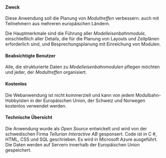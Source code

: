 ﻿#### Zweck
Diese Anwendung soll die Planung von *Modultreffen* verbessern.
auch mit Teilnehmern aus mehreren europäischen Ländern.

Die Hauptmerkmale sind die Führung aller *Modelleisenbahnmodule*,
einschließlich aller Details, die für die Planung von Layouts und Zeitplänen erforderlich sind,
und Besprechungsplanung mit Einreichung von Modulen.

#### Beabsichtigte Benutzer
Alle, die strukturierte Daten zu *Modelleisenbahnmodulen* pflegen möchten
und jeder, der *Modultreffen* organisiert.

#### Kostenlos
Die Webanwendung ist nicht kommerziell und kann von jedem Modulbahn-Hobbyisten in der Europäischen Union, der Schweiz und Norwegen kostenlos verwendet werden.

#### Technische Übersicht
Die Anwendung wurde als *Open Source* entwickelt und wird von der schwedischen Firma *Tellurian Interactive AB* gesponsert.
Code ist in C #, HTML, CSS und SQL geschrieben. Es wird in Microsoft Azure ausgeführt.
Die Daten werden auf Servern innerhalb der Europäischen Union gespeichert.
